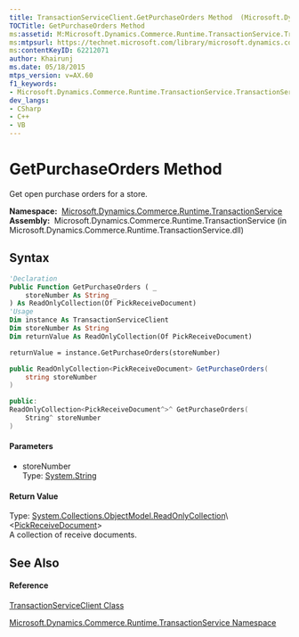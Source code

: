 ```yaml
---
title: TransactionServiceClient.GetPurchaseOrders Method  (Microsoft.Dynamics.Commerce.Runtime.TransactionService)
TOCTitle: GetPurchaseOrders Method
ms:assetid: M:Microsoft.Dynamics.Commerce.Runtime.TransactionService.TransactionServiceClient.GetPurchaseOrders(System.String)
ms:mtpsurl: https://technet.microsoft.com/library/microsoft.dynamics.commerce.runtime.transactionservice.transactionserviceclient.getpurchaseorders(v=AX.60)
ms:contentKeyID: 62212071
author: Khairunj
ms.date: 05/18/2015
mtps_version: v=AX.60
f1_keywords:
- Microsoft.Dynamics.Commerce.Runtime.TransactionService.TransactionServiceClient.GetPurchaseOrders
dev_langs:
- CSharp
- C++
- VB
---
```


# GetPurchaseOrders Method

Get open purchase orders for a store.

**Namespace:**  [Microsoft.Dynamics.Commerce.Runtime.TransactionService](microsoft-dynamics-commerce-runtime-transactionservice-namespace.md)  
**Assembly:**  Microsoft.Dynamics.Commerce.Runtime.TransactionService (in Microsoft.Dynamics.Commerce.Runtime.TransactionService.dll)

## Syntax

``` vb
'Declaration
Public Function GetPurchaseOrders ( _
    storeNumber As String _
) As ReadOnlyCollection(Of PickReceiveDocument)
'Usage
Dim instance As TransactionServiceClient
Dim storeNumber As String
Dim returnValue As ReadOnlyCollection(Of PickReceiveDocument)

returnValue = instance.GetPurchaseOrders(storeNumber)
```

``` csharp
public ReadOnlyCollection<PickReceiveDocument> GetPurchaseOrders(
    string storeNumber
)
```

``` c++
public:
ReadOnlyCollection<PickReceiveDocument^>^ GetPurchaseOrders(
    String^ storeNumber
)
```

#### Parameters

  - storeNumber  
    Type: [System.String](https://technet.microsoft.com/library/s1wwdcbf\(v=ax.60\))  

#### Return Value

Type: [System.Collections.ObjectModel.ReadOnlyCollection](https://technet.microsoft.com/library/ms132474\(v=ax.60\))\<[PickReceiveDocument](pickreceivedocument-class-microsoft-dynamics-commerce-runtime-transactionservice-serialization.md)\>  
A collection of receive documents.  

## See Also

#### Reference

[TransactionServiceClient Class](transactionserviceclient-class-microsoft-dynamics-commerce-runtime-transactionservice.md)

[Microsoft.Dynamics.Commerce.Runtime.TransactionService Namespace](microsoft-dynamics-commerce-runtime-transactionservice-namespace.md)

